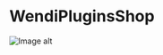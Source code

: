 # WendiPluginsShop
![Image alt](https://github.com/MVPWendi/WendiPluginsShop/raw/{branch}/{path}/image.png)
